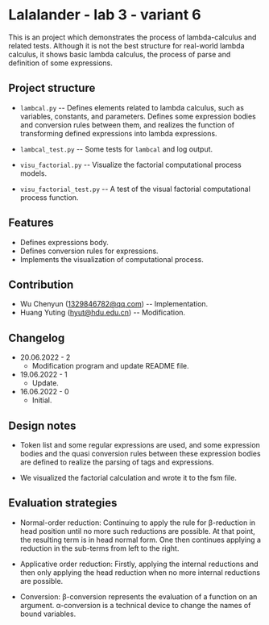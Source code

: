 # Lalalander - lab 3 - variant 6

This is an project which demonstrates the process of lambda-calculus and
related tests. Although it is not the best structure for real-world lambda
calculus, it shows basic lambda calculus, the process of parse and definition
of some expressions.

## Project structure

- `lambcal.py` -- Defines elements related to lambda calculus, such as
  variables, constants, and parameters. Defines some expression bodies
  and conversion rules between them, and realizes the function of
  transforming defined expressions into lambda expressions.

- `lambcal_test.py` -- Some tests for `lambcal` and log output.

- `visu_factorial.py` -- Visualize the factorial computational process
  models.

- `visu_factorial_test.py` -- A test of the visual factorial
  computational process function.

## Features

- Defines expressions body.
- Defines conversion rules for expressions.
- Implements the visualization of computational process.

## Contribution

- Wu Chenyun (1329846782@qq.com) -- Implementation.
- Huang Yuting (hyut@hdu.edu.cn) -- Modification.

## Changelog

- 20.06.2022 - 2
  - Modification program and update README file.
- 19.06.2022 - 1
  - Update.
- 16.06.2022 - 0
  - Initial.

## Design notes

- Token list and some regular expressions are used, and some expression
  bodies and the quasi conversion rules between these expression bodies
  are defined to realize the parsing of tags and expressions.

- We visualized the factorial calculation and wrote it to the fsm file.

## Evaluation strategies

- Normal-order reduction: Continuing to apply the rule for β-reduction
  in head position until no more such reductions are possible. At that
  point, the resulting term is in head normal form. One then continues
  applying a reduction in the sub-terms from left to the right.

- Applicative order reduction: Firstly, applying the internal reductions
  and then only applying the head reduction when no more internal
  reductions are possible.

- Conversion: β-conversion represents the evaluation of a function on an
  argument. α-conversion is a technical device to change the names of
  bound variables.

